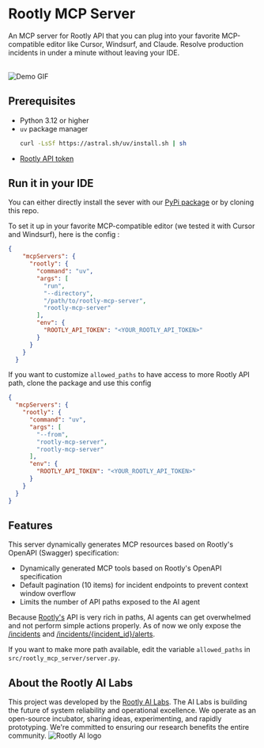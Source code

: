
# Rootly MCP Server

An MCP server for Rootly API that you can plug into your favorite MCP-compatible editor like Cursor, Windsurf, and Claude. Resolve production incidents in under a minute without leaving your IDE.
<br>
<br>

![Demo GIF](rootly-mcp-server-demo.gif)


## Prerequisites

- Python 3.12 or higher
- `uv` package manager
  ```bash
  curl -LsSf https://astral.sh/uv/install.sh | sh
  ```
- [Rootly API token](https://docs.rootly.com/api-reference/overview#how-to-generate-an-api-key%3F)

## Run it in your IDE
You can either directly install the sever with our [PyPi package](https://pypi.org/project/rootly-mcp-server/) or by cloning this repo.

To set it up in your favorite MCP-compatible editor (we tested it with Cursor and Windsurf), here is the config :
```json
{
    "mcpServers": {
      "rootly": {
        "command": "uv",
        "args": [
          "run",
          "--directory",
          "/path/to/rootly-mcp-server",
          "rootly-mcp-server"
        ],
        "env": {
          "ROOTLY_API_TOKEN": "<YOUR_ROOTLY_API_TOKEN>"
        }
      }
    }
  }
```

If you want to customize `allowed_paths` to have access to more Rootly API path, clone the package and use this config

```json
{
  "mcpServers": {
    "rootly": {
      "command": "uv",
      "args": [
        "--from",
        "rootly-mcp-server",
        "rootly-mcp-server"
      ],
      "env": {
        "ROOTLY_API_TOKEN": "<YOUR_ROOTLY_API_TOKEN>"
      }
    }
  }
}

```
## Features
This server dynamically generates MCP resources based on Rootly's OpenAPI (Swagger) specification:
- Dynamically generated MCP tools based on Rootly's OpenAPI specification
- Default pagination (10 items) for incident endpoints to prevent context window overflow
- Limits the number of API paths exposed to the AI agent

Because [Rootly's](https://docs.rootly.com/api-reference/overview) API is very rich in paths, AI agents can get overwhelmed and not perform simple actions properly. As of now we only expose the [/incidents](https://docs.rootly.com/api-reference/incidents/list-incidents) and [/incidents/{incident_id}/alerts](https://docs.rootly.com/api-reference/incidentevents/list-incident-events). 

If you want to make more path available, edit the variable `allowed_paths` in `src/rootly_mcp_server/server.py`.

## About the Rootly AI Labs
This project was developed by the [Rootly AI Labs](https://labs.rootly.ai/). The AI Labs is building the future of system reliability and operational excellence. We operate as an open-source incubator, sharing ideas, experimenting, and rapidly prototyping. We're committed to ensuring our research benefits the entire community.
![Rootly AI logo](https://github.com/Rootly-AI-Labs/EventOrOutage/raw/main/rootly-ai.png)

